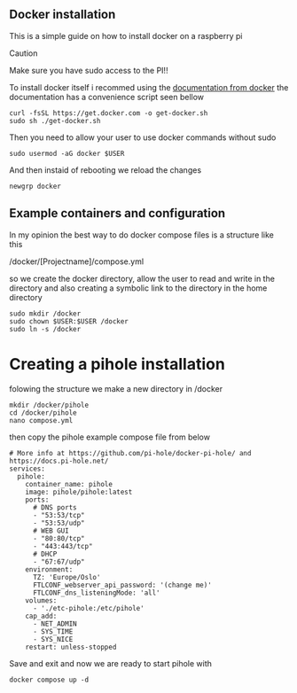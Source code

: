 ## Docker installation

This is a simple guide on how to install docker on a raspberry pi

> [!CAUTION]
> Make sure you have sudo access to the PI!!

To install docker itself i recommed using the 
[documentation from docker](https://docs.docker.com/engine/install/) the documentation has a convenience script seen bellow

```
curl -fsSL https://get.docker.com -o get-docker.sh
sudo sh ./get-docker.sh
```

Then you need to allow your user to use docker commands without sudo


```
sudo usermod -aG docker $USER
```

And then instaid of rebooting we reload the changes

```
newgrp docker
```

## Example containers and configuration

In my opinion the best way to do docker compose files is a structure like this

/docker/[Projectname]/compose.yml
 
so we create the docker directory, allow the user to read and write in the directory and also creating a symbolic link to the directory in the home directory 

```
sudo mkdir /docker
sudo chown $USER:$USER /docker
sudo ln -s /docker
```

# Creating a pihole installation

folowing the structure we make a new directory in /docker

```
mkdir /docker/pihole
cd /docker/pihole
nano compose.yml
```

then copy the pihole example compose file from below
```
# More info at https://github.com/pi-hole/docker-pi-hole/ and https://docs.pi-hole.net/
services:
  pihole:
    container_name: pihole
    image: pihole/pihole:latest
    ports:
      # DNS ports
      - "53:53/tcp"
      - "53:53/udp"
      # WEB GUI
      - "80:80/tcp"
      - "443:443/tcp"
      # DHCP
      - "67:67/udp"
    environment:
      TZ: 'Europe/Oslo'
      FTLCONF_webserver_api_password: '(change me)'
      FTLCONF_dns_listeningMode: 'all'
    volumes:
      - './etc-pihole:/etc/pihole'
    cap_add:
      - NET_ADMIN
      - SYS_TIME
      - SYS_NICE
    restart: unless-stopped
```

Save and exit and now we are ready to start pihole with

```
docker compose up -d
```